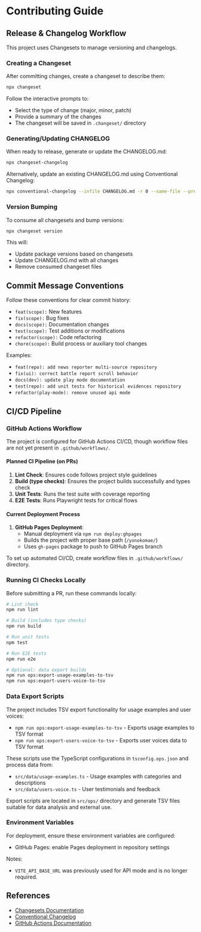 # Contributing Guide

## Release & Changelog Workflow

This project uses Changesets to manage versioning and changelogs.

### Creating a Changeset

After committing changes, create a changeset to describe them:

```bash
npx changeset
```

Follow the interactive prompts to:

- Select the type of change (major, minor, patch)
- Provide a summary of the changes
- The changeset will be saved in `.changeset/` directory

### Generating/Updating CHANGELOG

When ready to release, generate or update the CHANGELOG.md:

```bash
npx changeset-changelog
```

Alternatively, update an existing CHANGELOG.md using Conventional Changelog:

```bash
npx conventional-changelog --infile CHANGELOG.md -r 0 --same-file --preset eslint
```

### Version Bumping

To consume all changesets and bump versions:

```bash
npx changeset version
```

This will:

- Update package versions based on changesets
- Update CHANGELOG.md with all changes
- Remove consumed changeset files

## Commit Message Conventions

Follow these conventions for clear commit history:

- `feat(scope):` New features
- `fix(scope):` Bug fixes
- `docs(scope):` Documentation changes
- `test(scope):` Test additions or modifications
- `refactor(scope):` Code refactoring
- `chore(scope):` Build process or auxiliary tool changes

Examples:

- `feat(repo): add news reporter multi-source repository`
- `fix(ui): correct battle report scroll behavior`
- `docs(dev): update play mode documentation`
- `test(repo): add unit tests for historical evidences repository`
- `refactor(play-mode): remove unused api mode`

## CI/CD Pipeline

### GitHub Actions Workflow

The project is configured for GitHub Actions CI/CD, though workflow files are not yet present in `.github/workflows/`.

#### Planned CI Pipeline (on PRs)

1. **Lint Check**: Ensures code follows project style guidelines
2. **Build (type checks)**: Ensures the project builds successfully and types check
3. **Unit Tests**: Runs the test suite with coverage reporting
4. **E2E Tests**: Runs Playwright tests for critical flows

#### Current Deployment Process

1. **GitHub Pages Deployment**:
    - Manual deployment via `npm run deploy:ghpages`
    - Builds the project with proper base path (`/yonokomae/`)
    - Uses `gh-pages` package to push to GitHub Pages branch

To set up automated CI/CD, create workflow files in `.github/workflows/` directory.

### Running CI Checks Locally

Before submitting a PR, run these commands locally:

```bash
# Lint check
npm run lint

# Build (includes type checks)
npm run build

# Run unit tests
npm test

# Run E2E tests
npm run e2e

# Optional: data export builds
npm run ops:export-usage-examples-to-tsv
npm run ops:export-users-voice-to-tsv
```

### Data Export Scripts

The project includes TSV export functionality for usage examples and user voices:

- `npm run ops:export-usage-examples-to-tsv` - Exports usage examples to TSV format
- `npm run ops:export-users-voice-to-tsv` - Exports user voices data to TSV format

These scripts use the TypeScript configurations in `tsconfig.ops.json` and process data from:

- `src/data/usage-examples.ts` - Usage examples with categories and descriptions
- `src/data/users-voice.ts` - User testimonials and feedback

Export scripts are located in `src/ops/` directory and generate TSV files suitable for data analysis and external use.

### Environment Variables

For deployment, ensure these environment variables are configured:

- GitHub Pages: enable Pages deployment in repository settings

Notes:

- `VITE_API_BASE_URL` was previously used for API mode and is no longer required.

## References

- [Changesets Documentation](https://github.com/changesets/changesets)
- [Conventional Changelog](https://github.com/conventional-changelog)
- [GitHub Actions Documentation](https://docs.github.com/en/actions)

